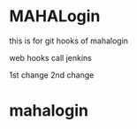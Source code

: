 # MAHALogin
this is for git hooks  of mahalogin

web hooks call jenkins

1st change
2nd change







# mahalogin
